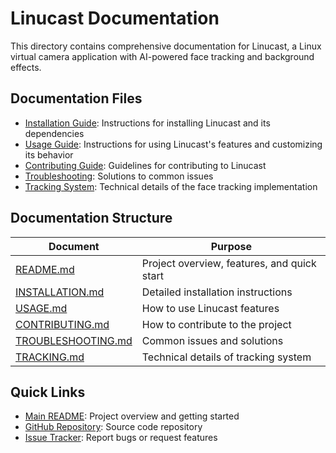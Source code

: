 # Linucast Documentation

This directory contains comprehensive documentation for Linucast, a Linux virtual camera application with AI-powered face tracking and background effects.

## Documentation Files

- [Installation Guide](INSTALLATION.md): Instructions for installing Linucast and its dependencies
- [Usage Guide](USAGE.md): Instructions for using Linucast's features and customizing its behavior
- [Contributing Guide](CONTRIBUTING.md): Guidelines for contributing to Linucast
- [Troubleshooting](TROUBLESHOOTING.md): Solutions to common issues
- [Tracking System](TRACKING.md): Technical details of the face tracking implementation

## Documentation Structure

| Document | Purpose |
|----------|---------|
| [README.md](../README.md) | Project overview, features, and quick start |
| [INSTALLATION.md](INSTALLATION.md) | Detailed installation instructions |
| [USAGE.md](USAGE.md) | How to use Linucast features |
| [CONTRIBUTING.md](CONTRIBUTING.md) | How to contribute to the project |
| [TROUBLESHOOTING.md](TROUBLESHOOTING.md) | Common issues and solutions |
| [TRACKING.md](TRACKING.md) | Technical details of tracking system |

## Quick Links

- [Main README](../README.md): Project overview and getting started
- [GitHub Repository](https://github.com/yourusername/linucast): Source code repository
- [Issue Tracker](https://github.com/yourusername/linucast/issues): Report bugs or request features
